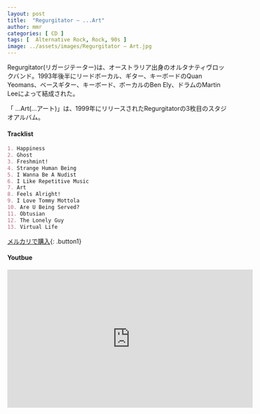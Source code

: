 ```yaml
---
layout: post
title:  "Regurgitator – ...Art"
author: mmr
categories: [ CD ]
tags: [  Alternative Rock, Rock, 90s ]
image: ../assets/images/Regurgitator – Art.jpg
---
```


Regurgitator(リガージテーター)は、オーストラリア出身のオルタナティヴロックバンド。1993年後半にリードボーカル、ギター、キーボードのQuan Yeomans、ベースギター、キーボード、ボーカルのBen Ely、ドラムのMartin Leeによって結成された。

「 ...Art(...アート)」は、1999年にリリースされたRegurgitatorの3枚目のスタジオアルバム。

#### Tracklist
```md
1. Happiness
2. Ghost
3. Freshmint!
4. Strange Human Being
5. I Wanna Be A Nudist
6. I Like Repetitive Music
7. Art
8. Feels Alright!
9. I Love Tommy Mottola
10. Are U Being Served?
11. Obtusian
12. The Lonely Guy
13. Virtual Life
```

[メルカリで購入](https://jp.mercari.com/item/m93861307234?afid=6142608987){: .button1}

#### Youtbue
<iframe width="560" height="315" src="https://www.youtube.com/embed/TljyVCEkYpE?si=37_7kEJymfL9CFy3" title="YouTube video player" frameborder="0" allow="accelerometer; autoplay; clipboard-write; encrypted-media; gyroscope; picture-in-picture; web-share" referrerpolicy="strict-origin-when-cross-origin" allowfullscreen></iframe>
